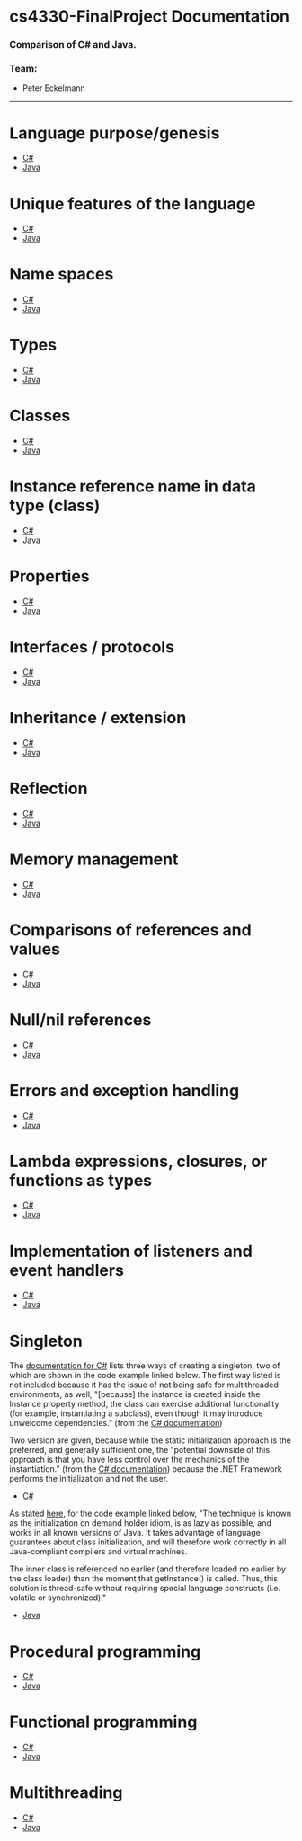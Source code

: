 # cs4330-FinalProject Documentation

### Comparison of C# and Java.

### Team: 
  - Peter Eckelmann
  
---

# Language purpose/genesis
  - [C#](https://github.com/pje279/cs4330-FinalProject/blob/master/01%20-%20Language%20purpose/Language%20purpose-C%23PlaceHolder.txt)
  - [Java](https://github.com/pje279/cs4330-FinalProject/blob/master/01%20-%20Language%20purpose/Language%20purpose-JavaPlaceHolder.txt)

# Unique features of the language
  - [C#](https://github.com/pje279/cs4330-FinalProject/blob/master/02%20-%20Unique%20features/Unique%20features-C%23PlaceHolder.txt)
  - [Java](https://github.com/pje279/cs4330-FinalProject/blob/master/02%20-%20Unique%20features/Unique%20features-JavaPlaceHolder.txt)

# Name spaces
  - [C#](https://github.com/pje279/cs4330-FinalProject/blob/master/03%20-%20Name%20spaces/Name%20spaces-C%23PlaceHolder.txt)
  - [Java](https://github.com/pje279/cs4330-FinalProject/blob/master/03%20-%20Name%20spaces/Name%20spaces-JavaPlaceHolder.txt)

# Types
  - [C#](https://github.com/pje279/cs4330-FinalProject/blob/master/04%20-%20Types/Types-C%23PlaceHolder.txt)
  - [Java](https://github.com/pje279/cs4330-FinalProject/blob/master/04%20-%20Types/Types-JavaPlaceHolder.txt)

# Classes
  - [C#](https://github.com/pje279/cs4330-FinalProject/blob/master/05%20-%20Classes/Classes-C%23PlaceHolder.txt)
  - [Java](https://github.com/pje279/cs4330-FinalProject/blob/master/05%20-%20Classes/Classes-JavaPlaceHolder.txt)

# Instance reference name in data type (class)
  - [C#](https://github.com/pje279/cs4330-FinalProject/blob/master/06%20-%20Instance%20reference%20name%20in%20data%20type%20(class)/Instance%20reference%20name%20in%20data%20type%20(class)-C%23PlaceHolder.txt)
  - [Java](https://github.com/pje279/cs4330-FinalProject/blob/master/06%20-%20Instance%20reference%20name%20in%20data%20type%20(class)/Instance%20reference%20name%20in%20data%20type%20(class)JavaPlaceHolder.txt)

# Properties
  - [C#](https://github.com/pje279/cs4330-FinalProject/blob/master/07%20-%20Properties/Properties-C%23PlaceHolder.txt)
  - [Java](https://github.com/pje279/cs4330-FinalProject/blob/master/07%20-%20Properties/Properties-JavaPlaceHolder.txt)

# Interfaces / protocols
  - [C#](https://github.com/pje279/cs4330-FinalProject/blob/master/08%20-%20Interfaces/Interfaces-C%23PlaceHolder.txt)
  - [Java](https://github.com/pje279/cs4330-FinalProject/blob/master/08%20-%20Interfaces/Interfaces-C%23PlaceHolder.txt)

# Inheritance / extension
  - [C#](https://github.com/pje279/cs4330-FinalProject/blob/master/09%20-%20Inheritence%20-%20extension/Inheritence%20-%20extension-C%23PlaceHolder.txt)
  - [Java](https://github.com/pje279/cs4330-FinalProject/blob/master/09%20-%20Inheritence%20-%20extension/Inheritence%20-%20extension-JavaPlaceHolder.txt)

# Reflection
  - [C#](https://github.com/pje279/cs4330-FinalProject/blob/master/10%20-%20Reflection/Reflection-C%23PlaceHolder.txt)
  - [Java](https://github.com/pje279/cs4330-FinalProject/blob/master/10%20-%20Reflection/Reflection-JavaPlaceHolder.txt)

# Memory management
  - [C#](https://github.com/pje279/cs4330-FinalProject/blob/master/11%20-%20Memory%20management/Memory%20management-C%23PlaceHolder.txt)
  - [Java](https://github.com/pje279/cs4330-FinalProject/blob/master/11%20-%20Memory%20management/Memory%20management-JavaPlaceHolder.txt)

# Comparisons of references and values
  - [C#](https://github.com/pje279/cs4330-FinalProject/blob/master/12%20-%20Comparisons%20of%20references%20and%20values/Comparisons%20of%20references%20and%20values-C%23PlaceHolder.txt)
  - [Java](https://github.com/pje279/cs4330-FinalProject/blob/master/12%20-%20Comparisons%20of%20references%20and%20values/Comparisons%20of%20references%20and%20values-JavaPlaceHolder.txt)

# Null/nil references
  - [C#](https://github.com/pje279/cs4330-FinalProject/blob/master/13%20-%20Null%20references/Null%20references-C%23PlaceHolder.txt)
  - [Java](https://github.com/pje279/cs4330-FinalProject/blob/master/13%20-%20Null%20references/Null%20references-JavaPlaceHolder.txt)

# Errors and exception handling
  - [C#](https://github.com/pje279/cs4330-FinalProject/blob/master/14%20-%20Errors%20and%20exception%20handling/Errors%20and%20exception%20handling-C%23PlaceHolder.txt)
  - [Java](https://github.com/pje279/cs4330-FinalProject/blob/master/14%20-%20Errors%20and%20exception%20handling/Errors%20and%20exception%20handling-JavaPlaceHolder.txt)

# Lambda expressions, closures, or functions as types
  - [C#](https://github.com/pje279/cs4330-FinalProject/blob/master/15%20-%20Lambda%20expressions%2C%20closures%2C%20or%20functions%20as%20types/Lambda%20expressions%2C%20closures%2C%20or%20functions%20as%20types-C%23PlaceHolder.txt)
  - [Java](https://github.com/pje279/cs4330-FinalProject/blob/master/15%20-%20Lambda%20expressions%2C%20closures%2C%20or%20functions%20as%20types/Lambda%20expressions%2C%20closures%2C%20or%20functions%20as%20types-JavaPlaceHolder.txt)

# Implementation of listeners and event handlers
  - [C#](https://github.com/pje279/cs4330-FinalProject/blob/master/16%20-%20Implementation%20of%20listeners%20and%20event%20handlers/Implementation%20of%20listeners%20and%20event%20handlers-C%23PlaceHolder.txt)
  - [Java](https://github.com/pje279/cs4330-FinalProject/blob/master/16%20-%20Implementation%20of%20listeners%20and%20event%20handlers/Implementation%20of%20listeners%20and%20event%20handlers-JavaPlaceHolder.txt)

# Singleton
  The [documentation for C#](https://msdn.microsoft.com/en-us/library/ff650316.aspx) lists three ways of creating a singleton, two of which are shown in the code example linked below. The first way listed is not included because it has the issue of not being safe for multithreaded environments, as well, "[because] the instance is created inside the Instance property method, the class can exercise additional functionality (for example, instantiating a subclass), even though it may introduce unwelcome dependencies." (from the [C# documentation](https://msdn.microsoft.com/en-us/library/ff650316.aspx))
  
  Two version are given, because while the static initialization approach is the preferred, and generally sufficient one, the "potential downside of this approach is that you have less control over the mechanics of the instantiation." (from the [C# documentation](https://msdn.microsoft.com/en-us/library/ff650316.aspx)) because the .NET Framework performs the initialization and not the user.
  - [C#](https://github.com/pje279/cs4330-FinalProject/blob/master/17%20-%20Singleton/Singleton.cs)
  
  As stated [here](https://sourcemaking.com/design_patterns/singleton/java/1), for the code example linked below, "The technique is known as the initialization on demand holder idiom, is as lazy as possible, and works in all known versions of Java. It takes advantage of language guarantees about class initialization, and will therefore work correctly in all Java-compliant compilers and virtual machines.

The inner class is referenced no earlier (and therefore loaded no earlier by the class loader) than the moment that getInstance() is called. Thus, this solution is thread-safe without requiring special language constructs (i.e. volatile or synchronized)."
  - [Java](https://github.com/pje279/cs4330-FinalProject/blob/master/17%20-%20Singleton/Singleton.java)

# Procedural programming
  - [C#](https://github.com/pje279/cs4330-FinalProject/blob/master/18%20-%20Procedural%20programming/Procedural%20programming-C%23PlaceHolder.txt)
  - [Java](https://github.com/pje279/cs4330-FinalProject/blob/master/18%20-%20Procedural%20programming/Procedural%20programming-JavaPlaceHolder.txt)

# Functional programming
  - [C#](https://github.com/pje279/cs4330-FinalProject/blob/master/19%20-%20Functional%20programming/Functional%20programming-C%23PlaceHolder.txt)
  - [Java](https://github.com/pje279/cs4330-FinalProject/blob/master/19%20-%20Functional%20programming/Functional%20programming-JavaPlaceHolder.txt)

# Multithreading
  - [C#](https://github.com/pje279/cs4330-FinalProject/blob/master/20%20-%20Multithreading/Multithreading-C%23PlaceHolder.txt)
  - [Java](https://github.com/pje279/cs4330-FinalProject/blob/master/20%20-%20Multithreading/Multithreading-JavaPlaceHolder.txt)
